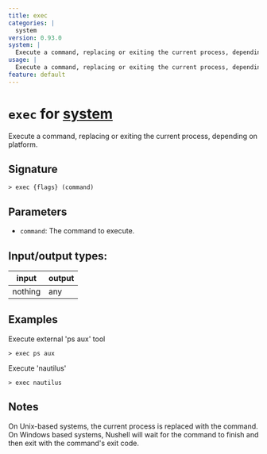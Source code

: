 ```yaml
---
title: exec
categories: |
  system
version: 0.93.0
system: |
  Execute a command, replacing or exiting the current process, depending on platform.
usage: |
  Execute a command, replacing or exiting the current process, depending on platform.
feature: default
---
```

<!-- This file is automatically generated. Please edit the command in https://github.com/nushell/nushell instead. -->

# `exec` for [system](/commands/categories/system.md)

<div class='command-title'>Execute a command, replacing or exiting the current process, depending on platform.</div>

## Signature

```> exec {flags} (command)```

## Parameters

 -  `command`: The command to execute.


## Input/output types:

| input   | output |
| ------- | ------ |
| nothing | any    |

## Examples

Execute external 'ps aux' tool
```nu
> exec ps aux

```

Execute 'nautilus'
```nu
> exec nautilus

```

## Notes
On Unix-based systems, the current process is replaced with the command.
On Windows based systems, Nushell will wait for the command to finish and then exit with the command's exit code.